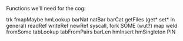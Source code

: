 
Functions we'll need for the cog:

trk
fmapMaybe
hmLookup
barNat
natBar
barCat
getFiles (get* set* in general)
readRef
writeRef
newRef
syscall, fork
SOME (wut?)
map
weld
fromSome
tabLookup
tabFromPairs
barLen
hmInsert
hmSingleton
PIN

